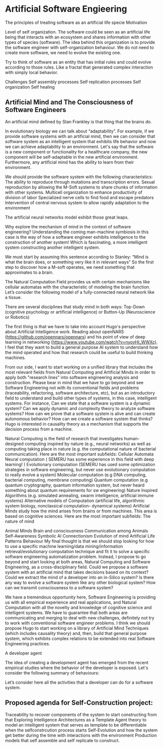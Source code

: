 # Artificial Software Engieering

The principles of treating software as an artificial life specie
Motivation

Level of self organization. The software could be seen as an artificial life being that interacts with an ecosystem and shares information with other types of species (software). The idea behind this organization is to provide the software engineer with self-organization behaviour. We do not need to create more software, we need to evolve the existing one. 

Try to think of software as an entity that has initial rules and could evolve according to those rules. Like a fractal that generated complex interaction with simply local behavior. 

Challenges
Self assembly processes
Self replication processes
Self organization
Self healing

## Artificial Mind and The Consciousness of Software Engineers 

An artificial mind defined by Stan Frankley is that thing that the brains do.

In evolutionary biology we can talk about “adaptability”. For example, if we provide software systems with an artificial mind, then we can consider that software system as an intelligent system that exhibits life behavior and now we can achieve adaptability to an environment. Let's say that the software is a new component or functionality for a healthcare company, the new component will be self-adaptable in the new artificial environment. Furthermore, any artificial mind has the ability to learn from their environment. 

We should provide the software system with the following characteristics:
The ability to reproduce through mutations and transcription errors. 
Sexual reproduction by allowing the M-Soft systems to share chunks of information with other systems. 
Multicell organization to enhance productivity of division of labor
Specialized nerve cells to find food and escape predators
Intervention of central nervous system to allow rapidly adaptation to the environment

The artificial neural networks model exhibit those great leaps. 

Why explore the mechanism of mind in the context of software engineering? Understanding the coming man-machine symbiosis in this case is the way of how a software engineer exhibits intelligence to the construction of another system! Which is fascinating, a more intelligent system constructing another intelligent system. 

We must start by assuming this sentence according to Stanley: “Mind is what the brain does, or something very like it in relevant ways” So the first step to discover how a M-soft operates, we need something that approximates to a brain. 

The Natural Computation Field provides us with certain mechanisms like cellular automatas with the characteristic of modeling the brain function. Let’s consider the following model of a fully-connected neural network like a tissue. 


There are several disciplines that study mind in both ways: Top-Down (cognitive psychology or artificial intelligence) or Button-Up (Neuroscience or Robotics)

The first thing is that we have to take into account Hugo's perspective about Artificial Intelligence work. Reading about openNARS (https://github.com/opennars/opennars) and his point of view of deep learning in networking (https://www.youtube.com/watch?v=nyovHI_WWXc), I feel that they want to build a general purpose AI system to understand how the mind operated and how that research could be useful to build thinking machines. 

From our side, I want to start working on a unified library that includes the most relevant fields from Natural Computing and Artificial Minds in order to apply both "research lines" into software engineering analysis and construction. Please bear in mind that we have to go beyond and see Software Engineering not with its conventional fields and problems (traceability, refactoring, software architecture, etc), but as an introductory field to understand and build other types of systems, in this case, intelligent systems. For instance, Can we state that a software system is a dynamic system? Can we apply dynamic and complexity theory to analyze software systems? How can we prove that a software system is alive and can create autonomous behavior? How can we create a software system that thinks? Hugo is interested in causality theory as a mechanism that supports the decision process from a machine. 

Natural Computing is the field of research that investigates human-designed computing inspired by nature (e.g., neural networks) as well as computing taking place in nature (e.g. the computational nature of bacterial communication). Here are the most important subfields:
Cellular Automata
Neural computation ( SEMERU has some experience in this field with deep learning! )
Evolutionary computation (SEMERU has used some optimization strategies in software engineering, but never use evolutionary computation to really evolve a system)
Molecular computation (e.g DNA computing, bacterial computing, membrane computing)
Quantum computation (e.g quantum cryptography, quantum information system, but never heard something about quantum requirements for sw engineering)
Nature Inspired Algorithms (e.g. simulated annealing, swarm intelligence, artificial immune systems)
Alternative models of Computation (artificial life, algorithmic system biology, nonclassical computation- dynamical systems)
Artificial Minds study how the mind arises from brains or from machines. This area is based on cognitive sciences. Here are the most important subfields:
The nature of mind


Animal Minds
Brain and consciousness
Communication among Animals
Self-Awareness
Symbolic AI
Connectionism 
Evolution of mind
Artificial Life
Patterns Behaviour 
My final thought is that we should stop looking for how to use a specific machine learning/data mining/information retrieval/evolutionary computation technique and fit it to solve a specific software engineering automatization problem. Instead, I propose to go beyond and start looking at both areas, Natural Computing and Software Engineering, as a cross-disciplinary field. Could we propose a software system with an artificial mind that takes decisions based on its context? Could we extract the mind of a developer into an in-Silico system? Is there any way to evolve a software system like any other biological system? How can we transmit consciousness to a software system?

We have a tremendous opportunity here, Software Engineering is providing us with all empirical experience and real applications, and Natural Computation with all the novelty and knowledge of cognitive science and intelligent systems. We have to guarantee that both areas are communicating and merging to deal with new challenges, definitely not try to work with conventional software engineer problems. I think we should propose Hugo to start working on a library of Artificial Mind Techniques (which includes causality theory) and, then, build that general purpose system, which exhibits complex relations to be extended into real Software Engineering practices. 
 

A developer agent

The idea of creating a development agent has emerged from the recent empirical studies where the behavior of the developer is exposed. Let's consider the following summary of behaviours:

Let’s consider here all the activities that a developer can do for a software system.

## Proposed agenda for Self-Construction project:
Traceability to recover components of the system to start constructing from that
Exploring Intelligence Architectures as a Template
Agent theory to model an intelligent system that serves as template to be differentiable when the selfconstrcution process starts
Self-Evolution and how the system get better during the time with interactions with the environment
Production models that self assemble and self replicate to construct. 

